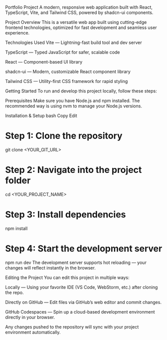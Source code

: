 Portfolio Project
A modern, responsive web application built with React, TypeScript, Vite, and Tailwind CSS, powered by shadcn-ui components.

Project Overview
This is a versatile web app built using cutting-edge frontend technologies, optimized for fast development and seamless user experience.

Technologies Used
Vite — Lightning-fast build tool and dev server

TypeScript — Typed JavaScript for safer, scalable code

React — Component-based UI library

shadcn-ui — Modern, customizable React component library

Tailwind CSS — Utility-first CSS framework for rapid styling

Getting Started
To run and develop this project locally, follow these steps:

Prerequisites
Make sure you have Node.js and npm installed. The recommended way is using nvm to manage your Node.js versions.

Installation & Setup
bash
Copy
Edit
# Step 1: Clone the repository
git clone <YOUR_GIT_URL>

# Step 2: Navigate into the project folder
cd <YOUR_PROJECT_NAME>

# Step 3: Install dependencies
npm install

# Step 4: Start the development server
npm run dev
The development server supports hot reloading — your changes will reflect instantly in the browser.

Editing the Project
You can edit this project in multiple ways:

Locally — Using your favorite IDE (VS Code, WebStorm, etc.) after cloning the repo.

Directly on GitHub — Edit files via GitHub’s web editor and commit changes.

GitHub Codespaces — Spin up a cloud-based development environment directly in your browser.

Any changes pushed to the repository will sync with your project environment automatically.


